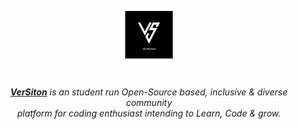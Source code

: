 
  
  <p style="text-align:center;" align="center">
  <a href="#">
   <img align="center" src="images/VerSiton Logo Black with text.png" width="15%"  height="15%"/></p>
  </a>
  
<br />
<p align="center">
  <a href="https://discord.gg/z8WK5Z3GPJ/"> <i><b>VerSiton</b></a> is an student run Open-Source based, inclusive & diverse community <br>
platform for coding enthusiast intending to Learn, Code & grow.</i>
</p>
